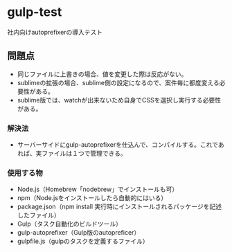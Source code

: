 # gulp-test

社内向けautoprefixerの導入テスト

## 問題点

* 同じファイルに上書きの場合、値を変更した際は反応がない。
* sublimeの拡張の場合、sublime側の設定になるので、案件毎に都度変える必要性がある。
* sublime版では、watchが出来ないため自身でCSSを選択し実行する必要性がある。

### 解決法

* サーバーサイドにgulp-autoprefixerを仕込んで、コンパイルする。これであれば、実ファイルは１つで管理できる。

### 使用する物

* Node.js（Homebrew「nodebrew」でインストールも可）
* npm（Node.jsをインストールしたら自動的にはいる）
* package.json（npm install 実行時にインストールされるパッケージを記述したファイル）
* Gulp（タスク自動化のビルドツール）
* gulp-autoprefixer（Gulp版のautopreficer）
* gulpfile.js（gulpのタスクを定義するファイル）
